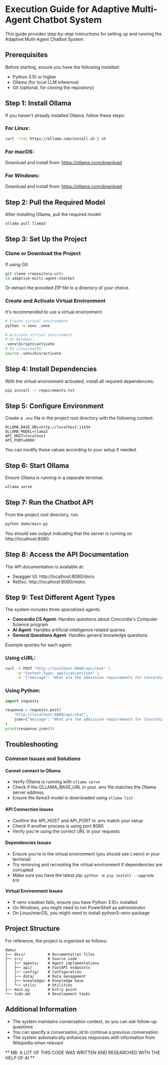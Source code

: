 # Execution Guide for Adaptive Multi-Agent Chatbot System

This guide provides step-by-step instructions for setting up and running the Adaptive Multi-Agent Chatbot System.

## Prerequisites

Before starting, ensure you have the following installed:

- Python 3.10 or higher
- Ollama (for local LLM inference)
- Git (optional, for cloning the repository)

## Step 1: Install Ollama

If you haven't already installed Ollama, follow these steps:

### For Linux:
```bash
curl -fsSL https://ollama.com/install.sh | sh
```

### For macOS:
Download and install from: https://ollama.com/download

### For Windows:
Download and install from: https://ollama.com/download

## Step 2: Pull the Required Model

After installing Ollama, pull the required model:

```bash
ollama pull llama3
```

## Step 3: Set Up the Project

### Clone or Download the Project
If using Git:
```bash
git clone <repository-url>
cd adaptive-multi-agent-chatbot
```

Or extract the provided ZIP file to a directory of your choice.

### Create and Activate Virtual Environment
It's recommended to use a virtual environment:

```bash
# Create virtual environment
python -m venv .venv

# Activate virtual environment
# On Windows:
.venv\Scripts\activate
# On Linux/macOS:
source .venv/bin/activate
```

## Step 4: Install Dependencies

With the virtual environment activated, install all required dependencies:

```bash
pip install -r requirements.txt
```

## Step 5: Configure Environment

Create a `.env` file in the project root directory with the following content:

```
OLLAMA_BASE_URL=http://localhost:11434
OLLAMA_MODEL=llama3
API_HOST=localhost
API_PORT=8080
```

You can modify these values according to your setup if needed.

## Step 6: Start Ollama

Ensure Ollama is running in a separate terminal:

```bash
ollama serve
```

## Step 7: Run the Chatbot API

From the project root directory, run:

```bash
python demo/main.py
```

You should see output indicating that the server is running on http://localhost:8080.

## Step 8: Access the API Documentation

The API documentation is available at:
- Swagger UI: http://localhost:8080/docs
- ReDoc: http://localhost:8080/redoc

## Step 9: Test Different Agent Types

The system includes three specialized agents:
- **Concordia CS Agent**: Handles questions about Concordia's Computer Science program
- **AI Agent**: Handles artificial intelligence related queries
- **General Questions Agent**: Handles general knowledge questions

Example queries for each agent:

### Using cURL:
```bash
curl -X POST "http://localhost:8080/api/chat" \
     -H "Content-Type: application/json" \
     -d '{"message": "What are the admission requirements for Concordia CS program?"}'
```

### Using Python:
```python
import requests

response = requests.post(
    "http://localhost:8080/api/chat",
    json={"message": "What are the admission requirements for Concordia CS program?"}
)
print(response.json())
```

## Troubleshooting

### Common Issues and Solutions

#### Cannot connect to Ollama
- Verify Ollama is running with `ollama serve`
- Check if the OLLAMA_BASE_URL in your .env file matches the Ollama server address
- Ensure the llama3 model is downloaded using `ollama list`

#### API Connection Issues
- Confirm the API_HOST and API_PORT in .env match your setup
- Check if another process is using port 8080
- Verify you're using the correct URL in your requests

#### Dependencies Issues
- Ensure you're in the virtual environment (you should see (.venv) in your terminal)
- Try removing and recreating the virtual environment if dependencies are corrupted
- Make sure you have the latest pip: `python -m pip install --upgrade pip`

#### Virtual Environment Issues
- If venv creation fails, ensure you have Python 3.10+ installed
- On Windows, you might need to run PowerShell as administrator
- On Linux/macOS, you might need to install python3-venv package

## Project Structure

For reference, the project is organized as follows:
```
demo/
├── docs/          # Documentation files
├── src/           # Source code
│   ├── agents/    # Agent implementations
│   ├── api/       # FastAPI endpoints
│   ├── config/    # Configuration
│   ├── data/      # Data management
│   ├── knowledge/ # Knowledge base
│   └── utils/     # Utilities
├── main.py        # Entry point
└── todo.md        # Development tasks
```

## Additional Information

- The system maintains conversation context, so you can ask follow-up questions
- You can specify a conversation_id to continue a previous conversation
- The system automatically enhances responses with information from Wikipedia when relevant

** NB: A LOT OF THIS CODE WAS WRITTEN AND RESEARCHED WITH THE HELP OF AI **
